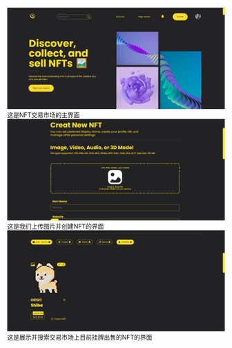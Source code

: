 ![Home](img/Home.jpg)
这是NFT交易市场的主界面
![Upload](img/Upload.png)
这是我们上传图片并创建NFT的界面
![Search](img/Search.png)
这是展示并搜索交易市场上目前挂牌出售的NFT的界面
